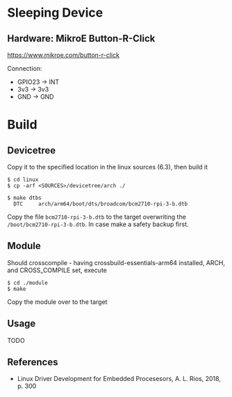 # Sleeping Device

## Hardware: MikroE Button-R-Click

https://www.mikroe.com/button-r-click

Connection:  
- GPIO23 -> INT
- 3v3 -> 3v3
- GND -> GND

# Build

## Devicetree

Copy it to the specified location in the linux sources (6.3), then build it  
```
$ cd linux
$ cp -arf <SOURCES>/devicetree/arch ./

$ make dtbs
  DTC     arch/arm64/boot/dts/broadcom/bcm2710-rpi-3-b.dtb
```
Copy the file `bcm2710-rpi-3-b.dtb` to the target overwriting the `/boot/bcm2710-rpi-3-b.dtb`. In case make a safety backup first.  

## Module

Should crosscompile - having crossbuild-essentials-arm64 installed, ARCH, and CROSS_COMPILE set, execute  
```
$ cd ./module
$ make
```
Copy the module over to the target  

## Usage

TODO           


## References
* Linux Driver Development for Embedded Procesesors, A. L. Rios, 2018, p. 300  
